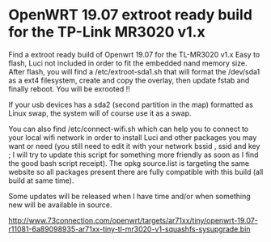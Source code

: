 # OpenWRT 19.07 extroot ready build for the TP-Link MR3020 v1.x

Find a extroot ready build of Openwrt 19.07 for the TL-MR3020 v1.x
Easy to flash, Luci not included in order to fit the embedded nand memory size.
After flash, you will find a /etc/extroot-sda1.sh that will format the /dev/sda1 as a ext4 filesystem, create and copy the overlay, then update fstab and finally reboot. You will be exrooted !! 

If your usb devices has a sda2 (second partition in the map) formatted as Linux swap, the system will of course use it as a swap.

You can also find /etc/connect-wifi.sh which can help you to connect to your local wifi network in order to install Luci and other packages you may want or need (you still need to edit it with your network bssid , ssid and key ; I will try to update this script for something more friendly as soon as I find the good bash script receipt).
The opkg source.list is targeting the same website so all packages present there are fully compatible with this build (all build at same time).

Some updates will be released when I have time and/or when something new will be available in source.

http://www.73connection.com/openwrt/targets/ar71xx/tiny/openwrt-19.07-r11081-6a89098935-ar71xx-tiny-tl-mr3020-v1-squashfs-sysupgrade.bin
